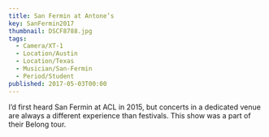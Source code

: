 ```yaml
---
title: San Fermin at Antone’s
key: SanFermin2017
thumbnail: DSCF8788.jpg
tags:
  - Camera/XT-1
  - Location/Austin
  - Location/Texas
  - Musician/San-Fermin
  - Period/Student
published: 2017-05-03T00:00
---
```

I’d first heard San Fermin at ACL in 2015, but concerts in a dedicated venue are always a different experience than festivals. This show was a part of their Belong tour.

